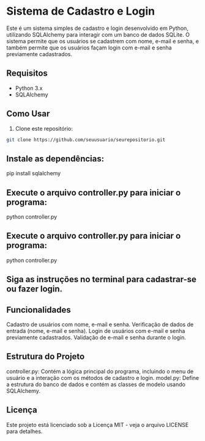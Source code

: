 # Sistema de Cadastro e Login

Este é um sistema simples de cadastro e login desenvolvido em Python, utilizando SQLAlchemy para interagir com um banco de dados SQLite. O sistema permite que os usuários se cadastrem com nome, e-mail e senha, e também permite que os usuários façam login com e-mail e senha previamente cadastrados.

## Requisitos

- Python 3.x
- SQLAlchemy

## Como Usar

1. Clone este repositório:

```bash
git clone https://github.com/seuusuario/seurepositorio.git
```
## Instale as dependências:

pip install sqlalchemy

## Execute o arquivo controller.py para iniciar o programa:

python controller.py

## Execute o arquivo controller.py para iniciar o programa:

python controller.py

## Siga as instruções no terminal para cadastrar-se ou fazer login.

## Funcionalidades

Cadastro de usuários com nome, e-mail e senha.
Verificação de dados de entrada (nome, e-mail e senha).
Login de usuários com e-mail e senha previamente cadastrados.
Validação de e-mail e senha durante o login.

## Estrutura do Projeto
controller.py: Contém a lógica principal do programa, incluindo o menu de usuário e a interação com os métodos de cadastro e login.
model.py: Define a estrutura do banco de dados e contém as classes de modelo usando SQLAlchemy.

## Licença
Este projeto está licenciado sob a Licença MIT - veja o arquivo LICENSE para detalhes.

